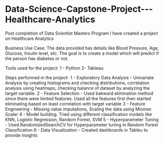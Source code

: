 # Data-Science-Capstone-Project---Healthcare-Analytics
Post completion of Data Scientist Masters Program I have created a project on Healthcare Analytics

Business Use Case:
The data provided has details like Blood Pressure, Age, Glucose, Insulin level, etc.
The goal is to create a model which will predict if the person has diabetes or not. 

Tools used for the project:
1 - Python
2- Tableau

Steps performed in the project-
1 - Exploratory Data Analysis - Univariate Analysis by creating histograms and checking distributions, correlation analysis using heatmaps, checking balance of dataset by analyzing the target variable.
2 - Feature Selection - Used bakward elimination method since there were limited features. Used all the features first then started eliminating based on least correlation with target variable
3 - Feature Engineering - Missing value imputations, Scaling the data using Minmax Scaler
4 - Model building. Tried using different classification models like KNN, Logistic Regression, Random Forest, SVM
5 - Hyperparameter Tuning - Used RandomizedSearchCV for Hyperparameter tuning in Random Forest Classification
6 - Data Visualization - Created dashboards in Tableu to provide insights
